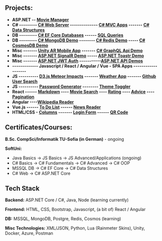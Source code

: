 ## Projects:

- **ASP.NET -- [Movie Manager](https://github.com/ivaaak/ASP.NET-MovieManager)**
- **C# --------- [C# Web Server](https://github.com/ivaaak/CSharp-Web-Server/tree/main/HTTP%20Server%20Basic) -------------- [C# MVC Apps](https://github.com/ivaaak/CSharp-Web-Server) ------- [C# Data Structures](https://github.com/ivaaak/CSharp-Data-Structures)**
- **DB  --------- [C# EF Core Databases](https://github.com/ivaaak/CSharp-DB-EF-Core-Projects) ------ [SQL Queries](https://github.com/ivaaak/MS-SQL)**
- **DB  --------- [C# MongoDB Demo](https://github.com/ivaaak/CSharp-MongoDB-Demo) -------- [C# Redis Demo](https://github.com/ivaaak/CSharp-Redis-Demo) ----- [C# CosmosDB Demo](https://github.com/ivaaak/CSharp-Cosmos-DB-Demo)**
- **Misc ------- [Unity AR Mobile App](https://github.com/ivaaak/Unity/tree/main/AR%20Furniture%20Test) ------- [C# GraphQL Api Demo](https://github.com/ivaaak/GraphQL-Api-Demo)**
- **Misc  ------- [ASP.NET SignalR Demo](https://github.com/ivaaak/SignalR-Demo/tree/main/SignalRChat) ----- [ASP.NET Toastr Demo](https://github.com/ivaaak/ASP.NET-Toastr-Demo)**
- **Misc  ------- [ASP.NET JWT Auth](https://github.com/ivaaak/ASP.NET-JWT-Auth) -----------[ASP.NET API Demos](https://github.com/ivaaak/CSharp-API)**
- **------------- Javascript / React / Angular / Vue - SPA Apps -------------------**
- **JS ---------- [D3.js Meteor Impacts](https://github.com/ivaaak/JS-D3-Map-Meteor-Impacts) ------- [Weather App](https://github.com/ivaaak/JS-Weather-App) ------- [Github User Search](https://github.com/ivaaak/JS-Github-User-Search)** 
- **JS ---------- [Password Generator](https://github.com/ivaaak/JS-Password-generator) -------- [Theme Toggler](https://github.com/ivaaak/JS-Theme-Toggle)**
- **React ------  [Markdown](https://github.com/ivaaak/React-Markdown-Preview) ---- [Movie Search](https://github.com/ivaaak/React-MovieSearch-SPA) ---- [Rating](https://github.com/ivaaak/React-Rating-Component) ---- [Advice](https://github.com/ivaaak/React-Advice-Generator) ---- [Pagination](https://github.com/ivaaak/React-Pagination-Github)**
- **Angular ----[Wikipedia Reader](https://github.com/ivaaak/Angular-Wikipedia-Reader)**
- **Vue.js ------ [To Do List](https://github.com/ivaaak/VueJS-To-Do-List) ------ [News Reader](https://github.com/ivaaak/Vue.js-News-Reader)**
- **HTML/CSS - [Columns](https://github.com/ivaaak/HTML-CSS/tree/main/HTML%20-%20COLUMNS%20W%20HORIZONTAL%20SCROLL) ------- [Login Form](https://github.com/ivaaak/HTML-CSS/tree/main/HTML%20-%20LOGIN%20FORM%20LOCK/Login%20Form) ------ [QR Code](https://github.com/ivaaak/HTML-CSS/tree/main/HTML%20-%20QR%20CODE%20COMPONENT)**

## Certificates/Courses:
**B.Sc. CompSci/Informatik TU-Sofia (in German)** - ongoing

**SoftUni:**
- Java Basics -> JS Basics -> JS Advanced/Applications (ongoing)
- C# Basics  -> C# Fundamentals -> C# Advanced -> C# OOP
- MSSQL DB -> C# EF Core -> C# Data Structures
- C# Web -> C# ASP.NET Core


## Tech Stack

**Backend:**  ASP.NET Core / C#, Java, Node (learning currently)

**Frontend:** HTML, CSS, Bootstrap, Javascript, (a bit of) React / Angular

**DB:** MSSQL, MongoDB, Postgre, Redis, Cosmos (learning)

**Misc Technologies:** XML/JSON, Python, Lua (Rainmeter Skins), Unity, Docker, Azure, Postman
